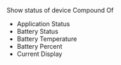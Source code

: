 Show status of device 
Compound Of 
 - Application Status 
 - Battery Status 
 - Battery Temperature
 - Battery Percent 
 - Current Display 

